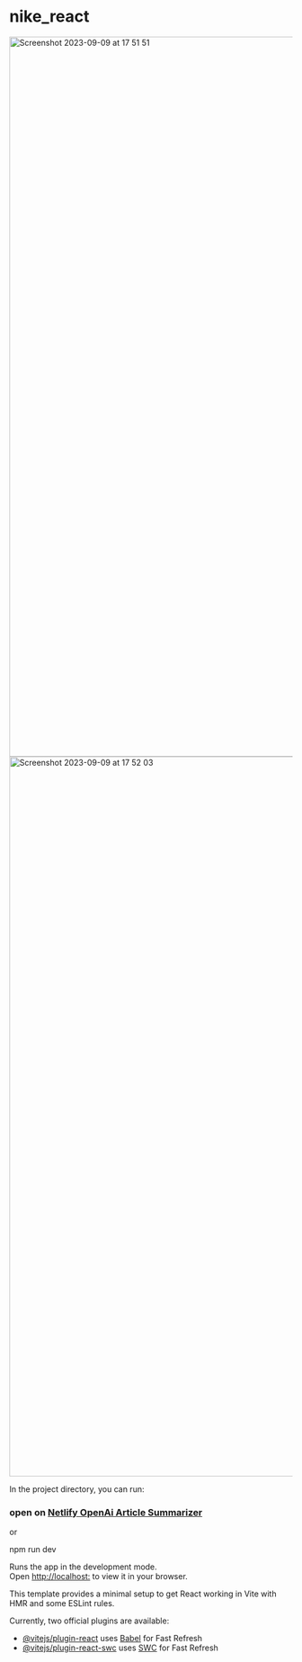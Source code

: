 # nike_react

<img width="1280" alt="Screenshot 2023-09-09 at 17 51 51" src="https://github.com/ayfan1/nike_react/assets/117119115/ed35fd47-b206-431f-996d-8274588d629a">
<img width="1280" alt="Screenshot 2023-09-09 at 17 52 03" src="https://github.com/ayfan1/nike_react/assets/117119115/2cebce0a-c14a-4e6e-8eb7-7e5d5cecab3a">



In the project directory, you can run:

### open on  [Netlify OpenAi Article Summarizer](https://nike-ai.netlify.app/)

or

npm run dev

Runs the app in the development mode.\
Open [http://localhost:](http://localhost:) to view it in your browser.


This template provides a minimal setup to get React working in Vite with HMR and some ESLint rules.

Currently, two official plugins are available:

- [@vitejs/plugin-react](https://github.com/vitejs/vite-plugin-react/blob/main/packages/plugin-react/README.md) uses [Babel](https://babeljs.io/) for Fast Refresh
- [@vitejs/plugin-react-swc](https://github.com/vitejs/vite-plugin-react-swc) uses [SWC](https://swc.rs/) for Fast Refresh
